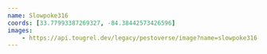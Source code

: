 ```yaml
---
name: Slowpoke316
coords: [33.77993387269327, -84.38442573426596]
images:
    - https://api.tougrel.dev/legacy/pestoverse/image?name=slowpoke316-1.jpg
---
```

